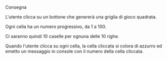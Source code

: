 Consegna

L'utente clicca su un bottone che genererà una griglia di gioco quadrata.

Ogni cella ha un numero progressivo, da 1 a 100.

Ci saranno quindi 10 caselle per ognuna delle 10 righe.

Quando l'utente clicca su ogni cella, la cella cliccata si colora di azzurro ed emetto un messaggio in console con il numero della cella cliccata.